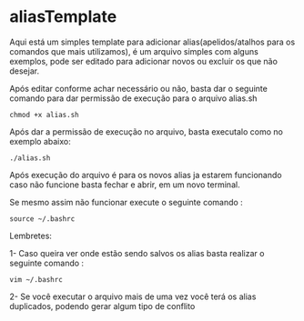# aliasTemplate

Aqui está um simples template para adicionar alias(apelidos/atalhos para os comandos que mais utilizamos), é um arquivo simples com alguns exemplos, pode ser editado para adicionar novos ou excluir os que não desejar.

Após editar conforme achar necessário ou não, basta dar o seguinte comando para dar permissão de execução para o arquivo alias.sh

```
chmod +x alias.sh
```

Após dar a permissão de execução no arquivo, basta executalo como no exemplo abaixo:

```
./alias.sh
```

Após execução do arquivo é para os novos alias ja estarem funcionando caso não funcione basta fechar e abrir, em um novo terminal.

Se mesmo assim não funcionar execute o seguinte comando :

```
source ~/.bashrc
```

Lembretes:

1- Caso queira ver onde estão sendo salvos os alias basta realizar o seguinte comando :

```
vim ~/.bashrc
```

2- Se você executar o arquivo mais de uma vez você terá os alias duplicados, podendo gerar algum tipo de conflito